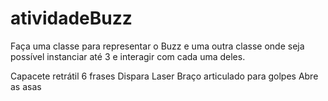 # atividadeBuzz

Faça uma classe para representar o Buzz e uma outra classe onde seja possível instanciar até 3 e interagir com cada uma deles.

Capacete retrátil
6 frases
Dispara Laser
Braço articulado para golpes
Abre as asas
